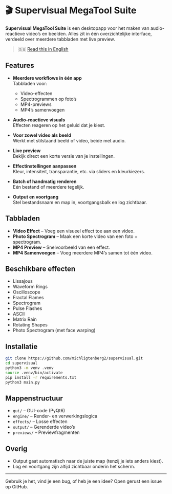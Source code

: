 # 🎬 Supervisual MegaTool Suite

**Supervisual MegaTool Suite** is een desktopapp voor het maken van audio-reactieve video’s en beelden. Alles zit in één overzichtelijke interface, verdeeld over meerdere tabbladen met live preview.

> 🇬🇧 [Read this in English](README.en.md)

## Features

- **Meerdere workflows in één app**  
  Tabbladen voor:
  - Video-effecten
  - Spectrogrammen op foto’s
  - MP4-previews
  - MP4’s samenvoegen

- **Audio-reactieve visuals**  
  Effecten reageren op het geluid dat je kiest.

- **Voor zowel video als beeld**  
  Werkt met stilstaand beeld of video, beide met audio.

- **Live preview**  
  Bekijk direct een korte versie van je instellingen.

- **Effectinstellingen aanpassen**  
  Kleur, intensiteit, transparantie, etc. via sliders en kleurkiezers.

- **Batch of handmatig renderen**  
  Eén bestand of meerdere tegelijk.

- **Output en voortgang**  
  Stel bestandsnaam en map in, voortgangsbalk en log zichtbaar.

## Tabbladen

- **Video Effect** – Voeg een visueel effect toe aan een video.
- **Photo Spectrogram** – Maak een korte video van een foto + spectrogram.
- **MP4 Preview** – Snelvoorbeeld van een effect.
- **MP4 Samenvoegen** – Voeg meerdere MP4’s samen tot één video.

## Beschikbare effecten

- Lissajous  
- Waveform Rings  
- Oscilloscope  
- Fractal Flames  
- Spectrogram  
- Pulse Flashes  
- ASCII  
- Matrix Rain  
- Rotating Shapes  
- Photo Spectrogram (met face warping)

## Installatie

```bash
git clone https://github.com/michligtenberg2/supervisual.git
cd supervisual
python3 -m venv .venv
source .venv/bin/activate
pip install -r requirements.txt
python3 main.py
```

## Mappenstructuur

- `gui/` – GUI-code (PyQt6)  
- `engine/` – Render- en verwerkingslogica  
- `effects/` – Losse effecten  
- `output/` – Gerenderde video’s  
- `previews/` – Previewfragmenten

## Overig

- Output gaat automatisch naar de juiste map (tenzij je iets anders kiest).
- Log en voortgang zijn altijd zichtbaar onderin het scherm.

---

Gebruik je het, vind je een bug, of heb je een idee? Open gerust een issue op GitHub.
